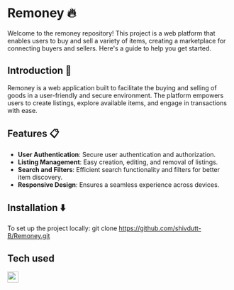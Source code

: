 # Remoney :fire:

Welcome to the remoney repository! This project is a web platform that enables users to buy and sell a variety of items, creating a marketplace for connecting buyers and sellers. Here's a guide to help you get started.

## Introduction 📢

Remoney is a web application built to facilitate the buying and selling of goods in a user-friendly and secure environment. The platform empowers users to create listings, explore available items, and engage in transactions with ease.

## Features 📋
- **User Authentication**: Secure user authentication and authorization.
- **Listing Management**: Easy creation, editing, and removal of listings.
- **Search and Filters**: Efficient search functionality and filters for better item discovery.
- **Responsive Design**: Ensures a seamless experience across devices.

## Installation ⬇️

To set up the project locally:
git clone https://github.com/shivdutt-B/Remoney.git

## Tech used 
<img src="https://www.svgrepo.com/show/354259/react.svg" width="25px"></img>





